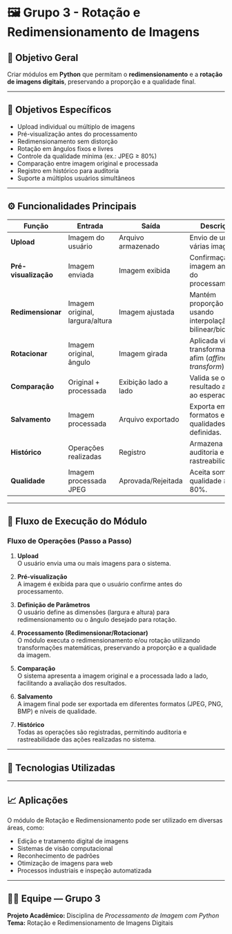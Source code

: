 # 🖼️ Grupo 3 - Rotação e Redimensionamento de Imagens

## 🎯 Objetivo Geral
Criar módulos em **Python** que permitam o **redimensionamento** e a **rotação de imagens digitais**, preservando a proporção e a qualidade final.

---

## 🎯 Objetivos Específicos

- Upload individual ou múltiplo de imagens  
- Pré-visualização antes do processamento  
- Redimensionamento sem distorção  
- Rotação em ângulos fixos e livres  
- Controle da qualidade mínima (ex.: JPEG ≥ 80%)  
- Comparação entre imagem original e processada  
- Registro em histórico para auditoria  
- Suporte a múltiplos usuários simultâneos  

---

## ⚙️ Funcionalidades Principais

| **Função** | **Entrada** | **Saída** | **Descrição** |
|-------------|-------------|-----------|----------------|
| **Upload** | Imagem do usuário | Arquivo armazenado | Envio de uma ou várias imagens. |
| **Pré-visualização** | Imagem enviada | Imagem exibida | Confirmação da imagem antes do processamento. |
| **Redimensionar** | Imagem original, largura/altura | Imagem ajustada | Mantém proporção usando interpolação bilinear/bicúbica. |
| **Rotacionar** | Imagem original, ângulo | Imagem girada | Aplicada via transformada afim (*affine transform*). |
| **Comparação** | Original + processada | Exibição lado a lado | Valida se o resultado atende ao esperado. |
| **Salvamento** | Imagem processada | Arquivo exportado | Exporta em formatos e qualidades definidas. |
| **Histórico** | Operações realizadas | Registro | Armazena para auditoria e rastreabilidade. |
| **Qualidade** | Imagem processada JPEG | Aprovada/Rejeitada | Aceita somente qualidade ≥ 80%. |

---

## 🔄 Fluxo de Execução do Módulo
  

### **Fluxo de Operações (Passo a Passo)**

1. **Upload**  
   O usuário envia uma ou mais imagens para o sistema.

2. **Pré-visualização**  
   A imagem é exibida para que o usuário confirme antes do processamento.

3. **Definição de Parâmetros**  
   O usuário define as dimensões (largura e altura) para redimensionamento ou o ângulo desejado para rotação.

4. **Processamento (Redimensionar/Rotacionar)**  
   O módulo executa o redimensionamento e/ou rotação utilizando transformações matemáticas, preservando a proporção e a qualidade da imagem.

5. **Comparação**  
   O sistema apresenta a imagem original e a processada lado a lado, facilitando a avaliação dos resultados.

6. **Salvamento**  
   A imagem final pode ser exportada em diferentes formatos (JPEG, PNG, BMP) e níveis de qualidade.

7. **Histórico**  
   Todas as operações são registradas, permitindo auditoria e rastreabilidade das ações realizadas no sistema.

---

## 💾 Tecnologias Utilizadas


---

## 📈 Aplicações

O módulo de Rotação e Redimensionamento pode ser utilizado em diversas áreas, como:

- Edição e tratamento digital de imagens  
- Sistemas de visão computacional  
- Reconhecimento de padrões  
- Otimização de imagens para web  
- Processos industriais e inspeção automatizada  

---

## 👨‍💻 Equipe — Grupo 3

**Projeto Acadêmico:** Disciplina de *Processamento de Imagem com Python*  
**Tema:** Rotação e Redimensionamento de Imagens Digitais  
